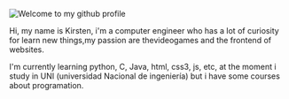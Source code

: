 ![Welcome to my github profile](https://user-images.githubusercontent.com/86884583/142519268-24b0d823-38f4-4a9d-94e1-a2b595c62ad5.png)

Hi, my name is Kirsten, i'm a computer engineer who has a lot of curiosity for learn new things,my passion are thevideogames and the frontend of websites.

I'm currently learning python, C, Java, html, css3, js, etc, at the moment i study in UNI (universidad Nacional de ingeniería) but i have some courses about programation.
